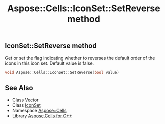 ﻿---
title: Aspose::Cells::IconSet::SetReverse method
linktitle: SetReverse
second_title: Aspose.Cells for C++ API Reference
description: 'Aspose::Cells::IconSet::SetReverse method. Get or set the flag indicating whether to reverses the default order of the icons in this icon set. Default value is false in C++.'
type: docs
weight: 1400
url: /cpp/aspose.cells/iconset/setreverse/
---
## IconSet::SetReverse method


Get or set the flag indicating whether to reverses the default order of the icons in this icon set. Default value is false.

```cpp
void Aspose::Cells::IconSet::SetReverse(bool value)
```

## See Also

* Class [Vector](../../vector/)
* Class [IconSet](../)
* Namespace [Aspose::Cells](../../)
* Library [Aspose.Cells for C++](../../../)
